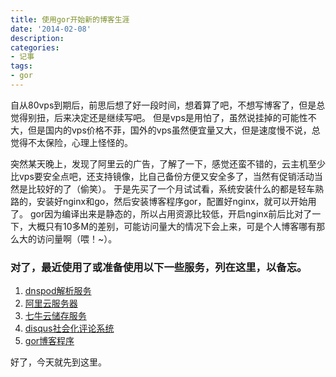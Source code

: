```yaml
---
title: 使用gor开始新的博客生涯
date: '2014-02-08'
description:
categories:
- 记事
tags:
- gor
---
```


自从80vps到期后，前思后想了好一段时间，想着算了吧，不想写博客了，但是总觉得别扭，后来决定还是继续写吧。
但是vps是用怕了，虽然说挂掉的可能性不大，但是国内的vps价格不菲，国外的vps虽然便宜量又大，但是速度慢不说，总觉得不太保险，心理上怪怪的。

突然某天晚上，发现了阿里云的广告，了解了一下，感觉还蛮不错的，云主机至少比vps要安全点吧，还支持镜像，比自己备份方便又安全多了，当然有促销活动当然是比较好的了（偷笑）。
于是先买了一个月试试看，系统安装什么的都是轻车熟路的，安装好nginx和go，然后安装博客程序gor，配置好nginx，就可以开始用了。
gor因为编译出来是静态的，所以占用资源比较低，开启nginx前后比对了一下，大概只有10多M的差别，可能访问量大的情况下会上来，可是个人博客哪有那么大的访问量啊（喂！~）。

### 对了，最近使用了或准备使用以下一些服务，列在这里，以备忘。

1. [dnspod解析服务](http://dnspod.cn/)
2. [阿里云服务器](http://www.aliyun.com/)
3. [七牛云储存服务](http://www.qiniu.com/)
4. [disqus社会化评论系统](http://disqus.com/)
5. [gor博客程序](http://github.com/wendal/gor/)

好了，今天就先到这里。